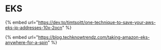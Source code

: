 # EKS

{% embed url="https://dev.to/timtsoitt/one-technique-to-save-your-aws-eks-ip-addresses-10x-2ocn" %}

{% embed url="https://blog.techknowtrendz.com/taking-amazon-eks-anywhere-for-a-spin" %}
